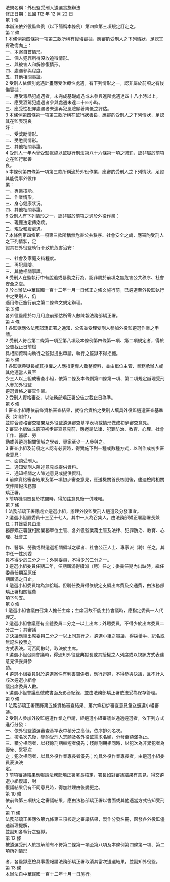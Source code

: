 法規名稱：外役監受刑人遴選實施辦法  
修正日期：民國 112 年 12 月 22 日  
第 1 條  
本辦法依外役監條例（以下簡稱本條例）第四條第三項規定訂定之。  
第 2 條  
1 本條例第四條第一項第二款所稱有悛悔實據，應審酌受刑人之下列情狀，足認其有改悔向上：  
一、本案自首情形。  
二、個人犯罪所得沒收追徵情形。  
三、與被害人和解修復情形。  
四、處遇參與程度。  
五、其他相關事證。  
2 受刑人依個別處遇計畫應受治療性處遇，有下列情形之一，認非屬於前項之有悛悔實據：  
一、應受毒品犯處遇者，未完成基礎處遇或未參與進階處遇達四十八小時以上。  
二、應受酒駕犯處遇者參與處遇未達二十四小時。  
三、應受性犯罪處遇者未達再犯風險顯著降低之評估。  
3 本條例第四條第一項第三款所稱在監行狀善良，應審酌受刑人之下列情狀，足認其在監表現良  
好：  
一、受獎勵情形。  
二、受懲罰情形。  
三、其他相關事證。  
4 受刑人一年內曾受監獄施以監獄行刑法第八十六條第一項之懲罰，認非屬於前項之在監行狀善  
良。  
5 本條例第四條第一項第三款所稱適於外役作業，應審酌受刑人之下列情狀，足認其能從事外役作  
業：  
一、專業技能。  
二、作業情形。  
三、身心健康狀況。  
四、其他相關事證。  
6 受刑人有下列情形之一，認非屬於前項之適於外役作業：  
一、現罹法定傳染病。  
二、現受和緩處遇。  
7 本條例第四條第一項第三款所稱無危害公共秩序、社會安全之虞，應審酌受刑人之下列情狀，足  
認其在外役監執行不致於危害治安：  


一、社會及家庭支持程度。  
二、再犯風險。  
三、其他相關事證。  
8 受刑人在監執行中有脫逃或暴動之行為，認非屬於前項之無危害公共秩序、社會安全之虞。  
9 於本辦法中華民國一百十二年十月一日修正之條文施行前，已遴選至外役監執行中之受刑人，仍  
適用修正施行前之第二條條文規定辦理。  
第 3 條  
各外役監應於每月月底前預估所需人數陳報法務部矯正署。  
第 4 條  
1 各監獄應依法務部矯正署之通知，公告並受理受刑人參加外役監遴選作業之申請。  
2 受刑人符合第二條第一項至第八項及本條例第四條第一項、第二項規定者，得於公告截止日前檢  
具相關資料向執行之監獄提出申請，執行之監獄不得拒絕。  
第 5 條  
1 各監獄典獄長或其授權之人應指定專人彙整資料，並由單位主管、業務承辦人或其他適當人員至  
少三人以上組成審查小組，依第二條及本條例第四條第一項、第二項規定辦理受刑人參加外役監  
遴選資格之審查作業。  
2 受刑人資格審查，以法務部矯正署公告之截止日為準。  
第 6 條  
1 審查小組應依前條資格審查結果，就符合資格之受刑人填具外役監遴選審查基準表（如附件），  
並綜合資格審查結果及外役監遴選審查基準表填載情形做成初步審查意見。  
2 審查小組做成前項初步審查意見前，應邀請法律、犯罪防治、教育、心理、社會工作、醫學、勞  
動或與遴選相關領域之學者、專家至少一人參與之。  
3 審查小組及前項之人認有必要時，得實施下列一種或數種方式，以利作成初步審查意見：  
一、面談受刑人。  
二、通知受刑人陳述意見或提供資料。  
三、通知相關之人陳述意見或提供資料。  
4 前條資格審查結果及第一項初步審查意見，應送機關首長核閱後，儘速檢附相關文件陳報法務部  
矯正署。  
5 前項機關首長於核閱時，得加註意見後一併陳報。  
第 7 條  
1 法務部矯正署應成立遴選小組，辦理外役監受刑人遴選及分發事宜。  
2 遴選小組置委員十三至十七人，其中一人為召集人，由法務部矯正署副署長兼任；其餘委員由法  
務部矯正署就相關業務單位主管、各外役監業務主管及法律、犯罪防治、教育、心理、社會工  


作、醫學、勞動或與遴選相關領域之學者、社會公正人士、專家派（聘）任之，其中任一性別委  
員不得少於三分之一；外聘委員，不得少於二分之一。  
3 遴選小組委員任期二年，任期屆滿得續派（聘）任之；委員任期內出缺時，繼任委員任期至原任  
期屆滿之日止。  
4 遴選小組委員均為無給職。但聘任委員得依規定支領出席費及交通費，由法務部矯正署相關經費  
項下勻支。  
第 8 條  
1 遴選小組會議由召集人擔任主席；主席因故不能主持會議時，應指定委員一人代理之。  
2 遴選小組會議應有全體委員二分之一以上出席；外聘委員，不得少於出席委員二分之一；其審議  
之決議應經出席委員二分之一以上同意行之。遴選小組之審議，得採舉手、記名或無記名投票之  
方式表決。可否同數時，取決於主席。  
3 遴選小組召開會議時，得通知外役監典獄長或其授權之人列席或以視訊方式表達意見供委員參  
酌。  
4 遴選小組委員對於遴選案件有利害關係者，應行迴避，不得參與決議，且不計入該次遴選小組會  
議出席委員人數。  
5 遴選小組會議應做成書面及影音紀錄，並由法務部矯正署依法妥為保存管理。  
第 9 條  
1 法務部矯正署應將第五條資格審查結果、第六條初步審查意見彙送遴選小組審議。  
2 受刑人參加外役監遴選作業之申請，經遴選小組審議並通過遴選者，依下列方式進行分發：  
一、依外役監遴選審查基準表中積分之高低，依序排列名次。  
二、按名次先後，參酌受刑人志願及各外役監需求名額，分發至額滿為止。  
三、積分相同者，以殘餘刑期較短者優先；殘餘刑期相同時，以犯次為非累犯者為優先、累犯次  
之；犯次相同者，以具外役作業專長者優先；均具外役作業專長者，由遴選小組委員表決決  
定。  
3 前項審議結果應報請法務部矯正署署長核定，署長如對審議結果有意見，得交遴選小組復議，對  
復議結果仍有不同意見時，得加註理由後變更之。  
第 10 條  
依前條第三項核定之審議結果，應由法務部矯正署以書面或其他適當方式告知受刑人。  
第 11 條  
法務部矯正署應依第九條第三項核定之審議結果，製作分發名冊，函發各外役監儘速辦理提解，  
並副知各執行之監獄。  
第 12 條  
被遴選受刑人於提解前有不符第二條第一項至第八項及本條例第四條第一項、第二項所列情形  


者，各監獄應檢具事證報請法務部矯正署取消其當次遴選結果，並副知外役監。  
第 13 條  
本辦法自中華民國一百十二年十月一日施行。  


